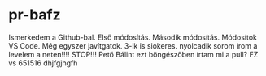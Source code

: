 # pr-bafz
Ismerkedem a Github-bal.
Első módosítás.
Második módosítás.
Módosítok VS Code.
Még egyszer javítgatok.
3-ik is siokeres.
nyolcadik sorom
írom a levelem a neten!!!!
STOP!!!
Pető Bálint
ezt böngészőben írtam
mi a pull?
FZ
vs
651516
dhjfgjhgfh
